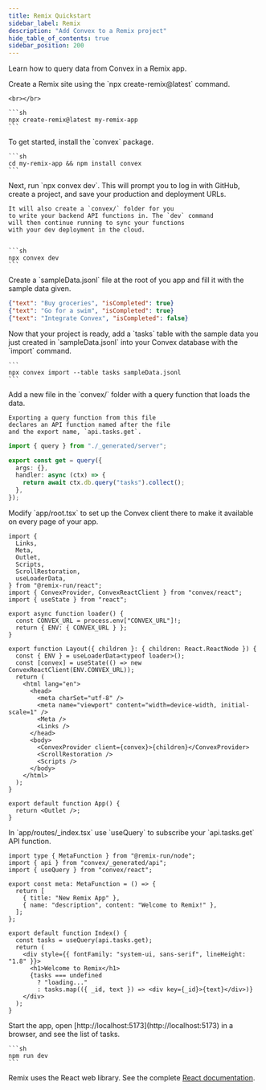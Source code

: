 ```yaml
---
title: Remix Quickstart
sidebar_label: Remix
description: "Add Convex to a Remix project"
hide_table_of_contents: true
sidebar_position: 200
---
```






Learn how to query data from Convex in a Remix app.

<StepByStep>
  <Step title="Create a Remix site">
    Create a Remix site using the `npx create-remix@latest` command.

    <br></br>

    ```sh
    npx create-remix@latest my-remix-app
    ```

  </Step>

  <Step title="Install the Convex library">
    To get started, install the `convex` package.

    ```sh
    cd my-remix-app && npm install convex
    ```

  </Step>

  <Step title="Set up a Convex dev deployment">
    Next, run `npx convex dev`. This
    will prompt you to log in with GitHub,
    create a project, and save your production and deployment URLs.

    It will also create a `convex/` folder for you
    to write your backend API functions in. The `dev` command
    will then continue running to sync your functions
    with your dev deployment in the cloud.


    ```sh
    npx convex dev
    ```

  </Step>

  <Step title="Create sample data for your database">
    Create a `sampleData.jsonl` file at the root of you app
    and fill it with the sample data given.

    
```json
{"text": "Buy groceries", "isCompleted": true}
{"text": "Go for a swim", "isCompleted": true}
{"text": "Integrate Convex", "isCompleted": false}

```


  </Step>

  <Step title="Add the sample data to your database">
    Now that your project is ready, add a `tasks` table
    with the sample data you just created in `sampleData.jsonl`
    into your Convex database with the `import` command.

    ```
    npx convex import --table tasks sampleData.jsonl
    ```

  </Step>

  <Step title="Expose a database query">
    Add a new file <JSDialectFileName name="tasks.ts" /> in the `convex/` folder
    with a query function that loads the data.

    Exporting a query function from this file
    declares an API function named after the file
    and the export name, `api.tasks.get`.

    
```ts
import { query } from "./_generated/server";

export const get = query({
  args: {},
  handler: async (ctx) => {
    return await ctx.db.query("tasks").collect();
  },
});

```


  </Step>

  <Step title="Wire up the ConvexProvider">
    Modify `app/root.tsx` to set up the Convex client there to make it available on every page of your app.

    
```tsx
import {
  Links,
  Meta,
  Outlet,
  Scripts,
  ScrollRestoration,
  useLoaderData,
} from "@remix-run/react";
import { ConvexProvider, ConvexReactClient } from "convex/react";
import { useState } from "react";

export async function loader() {
  const CONVEX_URL = process.env["CONVEX_URL"]!;
  return { ENV: { CONVEX_URL } };
}

export function Layout({ children }: { children: React.ReactNode }) {
  const { ENV } = useLoaderData<typeof loader>();
  const [convex] = useState(() => new ConvexReactClient(ENV.CONVEX_URL));
  return (
    <html lang="en">
      <head>
        <meta charSet="utf-8" />
        <meta name="viewport" content="width=device-width, initial-scale=1" />
        <Meta />
        <Links />
      </head>
      <body>
        <ConvexProvider client={convex}>{children}</ConvexProvider>
        <ScrollRestoration />
        <Scripts />
      </body>
    </html>
  );
}

export default function App() {
  return <Outlet />;
}

```


  </Step>

  <Step title="Display the data in your app">
    In `app/routes/_index.tsx` use `useQuery` to subscribe your `api.tasks.get`
    API function.

    
```tsx
import type { MetaFunction } from "@remix-run/node";
import { api } from "convex/_generated/api";
import { useQuery } from "convex/react";

export const meta: MetaFunction = () => {
  return [
    { title: "New Remix App" },
    { name: "description", content: "Welcome to Remix!" },
  ];
};

export default function Index() {
  const tasks = useQuery(api.tasks.get);
  return (
    <div style={{ fontFamily: "system-ui, sans-serif", lineHeight: "1.8" }}>
      <h1>Welcome to Remix</h1>
      {tasks === undefined
        ? "loading..."
        : tasks.map(({ _id, text }) => <div key={_id}>{text}</div>)}
    </div>
  );
}

```


  </Step>

  <Step title="Start the app">
    Start the app, open [http://localhost:5173](http://localhost:5173) in a browser,
    and see the list of tasks.

    ```sh
    npm run dev
    ```

  </Step>

</StepByStep>

Remix uses the React web library. See the complete
[React documentation](/client/react.mdx).
